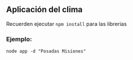 ## Aplicación del clima

Recuerden ejecutar ```npm install``` para las librerias


### Ejemplo:
```
node app -d "Posadas Misiones"
```
